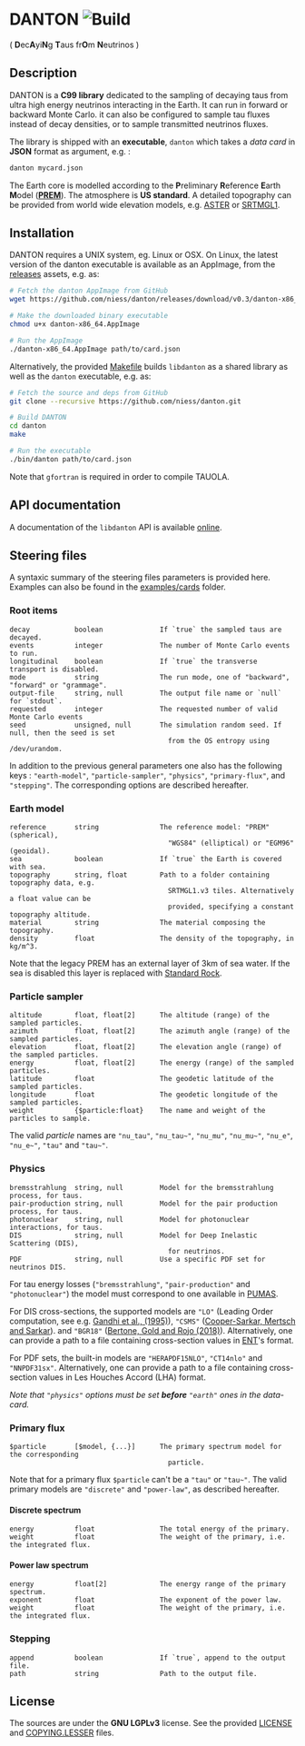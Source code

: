 # DANTON ![Build](https://github.com/niess/danton/workflows/Build/badge.svg)
( **D**ec**A**yi**N**g **T**aus fr**O**m **N**eutrinos )

## Description
DANTON is a __C99 library__ dedicated to the sampling of decaying taus from
ultra high energy neutrinos interacting in the Earth. It can run in forward or
backward Monte Carlo. it can also be configured to sample tau fluxes instead of
decay densities, or to sample transmitted neutrinos fluxes.

The library is shipped with an __executable__, `danton` which takes a *data
card* in __JSON__ format as argument, e.g. :
```bash
danton mycard.json
```

The Earth core is modelled according to the **P**reliminary **R**eference
**E**arth **M**odel ([**PREM**][PREM]). The atmosphere is **US standard**. A
detailed topography can be provided from world wide elevation models, e.g.
[ASTER][ASTER] or [SRTMGL1][SRTMGL1].

[PREM]: https://www.sciencedirect.com/science/article/pii/0031920181900467
[ASTER]: https://lpdaac.usgs.gov/dataset_discovery/aster/aster_products_table/astgtm_v002
[SRTMGL1]: https://lpdaac.usgs.gov/dataset_discovery/measures/measures_products_table/srtmgl1_v003

## Installation
DANTON requires a UNIX system, eg. Linux or OSX. On Linux, the latest version of
the danton executable is available as an AppImage, from the
[releases](https://github.com/niess/danton/releases) assets, e.g. as:
```bash
# Fetch the danton AppImage from GitHub
wget https://github.com/niess/danton/releases/download/v0.3/danton-x86_64.AppImage

# Make the downloaded binary executable
chmod u+x danton-x86_64.AppImage

# Run the AppImage
./danton-x86_64.AppImage path/to/card.json
```

Alternatively, the provided [Makefile](Makefile) builds `libdanton` as a shared
library as well as the `danton` executable, e.g. as:
```bash
# Fetch the source and deps from GitHub
git clone --recursive https://github.com/niess/danton.git

# Build DANTON
cd danton
make

# Run the executable
./bin/danton path/to/card.json
```

Note that `gfortran` is required in order to compile TAUOLA.

## API documentation
A documentation of the `libdanton` API is available [online][API:docs].

[API:docs]: https://niess.github.io/danton-docs

## Steering files

A syntaxic summary of the steering files parameters is provided here. Examples
can also be found in the [examples/cards](examples/cards) folder.

### Root items
```
decay           boolean              If `true` the sampled taus are decayed.
events          integer              The number of Monte Carlo events to run.
longitudinal    boolean              If `true` the transverse transport is disabled.
mode            string               The run mode, one of "backward", "forward" or "grammage".
output-file     string, null         The output file name or `null` for `stdout`.
requested       integer              The requested number of valid Monte Carlo events
seed            unsigned, null       The simulation random seed. If null, then the seed is set
                                       from the OS entropy using /dev/urandom.
```

In addition to the previous general parameters one also has the following keys :
`"earth-model"`, `"particle-sampler"`, `"physics"`, `"primary-flux"`, and
`"stepping"`. The corresponding options are described hereafter.

### Earth model
```
reference       string               The reference model: "PREM" (spherical),
                                       "WGS84" (elliptical) or "EGM96" (geoidal).
sea             boolean              If `true` the Earth is covered with sea.
topography      string, float        Path to a folder containing topography data, e.g.
                                       SRTMGL1.v3 tiles. Alternatively a float value can be
                                       provided, specifying a constant topography altitude.
material        string               The material composing the topography.
density         float                The density of the topography, in kg/m^3.
```

Note that the legacy PREM has an external layer of 3km of sea water. If the sea
is disabled this layer is replaced with [Standard Rock][1].

[1]: http://pdg.lbl.gov/2017/AtomicNuclearProperties/HTML/standard_rock.html

### Particle sampler
```
altitude        float, float[2]      The altitude (range) of the sampled particles.
azimuth         float, float[2]      The azimuth angle (range) of the sampled particles.
elevation       float, float[2]      The elevation angle (range) of the sampled particles.
energy          float, float[2]      The energy (range) of the sampled particles.
latitude        float                The geodetic latitude of the sampled particles.
longitude       float                The geodetic longitude of the sampled particles.
weight          {$particle:float}    The name and weight of the particles to sample.
```

The valid *particle* names are `"nu_tau"`, `"nu_tau~"`, `"nu_mu"`, `"nu_mu~"`,
`"nu_e"`, `"nu_e~"`, `"tau"` and `"tau~"`.

### Physics
```
bremsstrahlung  string, null         Model for the bremsstrahlung process, for taus.
pair-production string, null         Model for the pair production process, for taus.
photonuclear    string, null         Model for photonuclear interactions, for taus.
DIS             string, null         Model for Deep Inelastic Scattering (DIS),
                                       for neutrinos.
PDF             string, null         Use a specific PDF set for neutrinos DIS.
```

For tau energy losses (`"bremsstrahlung"`, `"pair-production"` and
`"photonuclear"`) the model must correspond to one available in
[PUMAS](https://pumas.readthedocs.io/en/latest/api/#HEAD/type/pumas_physics_settings).

For DIS cross-sections, the supported models are `"LO"` (Leading Order
computation, see e.g. [Gandhi et al.,
(1995)](https://arxiv.org/abs/hep-ph/9512364)), `"CSMS"` ([Cooper-Sarkar,
Mertsch and Sarkar](https://arxiv.org/abs/1106.3723)).  and  `"BGR18"`
([Bertone, Gold and Rojo (2018)](https://arxiv.org/abs/1808.02034)).
Alternatively, one can provide a path to a file containing cross-section values
in [ENT](https://github.com/niess/ent)'s format.

For PDF sets, the built-in models are `"HERAPDF15NLO"`, `"CT14nlo"` and
`"NNPDF31sx"`.  Alternatively, one can provide a path to a file containing
cross-section values in Les Houches Accord (LHA) format.


_Note that `"physics"` options must be set **before** `"earth"` ones in the
data-card._

### Primary flux
```
$particle       [$model, {...}]      The primary spectrum model for the corresponding
                                       particle.
```

Note that for a primary flux `$particle` can't be a `"tau"` or `"tau~"`. The
valid primary models are `"discrete"` and `"power-law"`, as described hereafter.

#### Discrete spectrum
```
energy          float                The total energy of the primary.
weight          float                The weight of the primary, i.e. the integrated flux.
```

#### Power law spectrum
```
energy          float[2]             The energy range of the primary spectrum.
exponent        float                The exponent of the power law.
weight          float                The weight of the primary, i.e. the integrated flux.
```

### Stepping
```
append          boolean              If `true`, append to the output file.
path            string               Path to the output file.
```

## License
The sources are under the **GNU LGPLv3** license. See the provided
[LICENSE](LICENSE) and [COPYING.LESSER](COPYING.LESSER) files.
